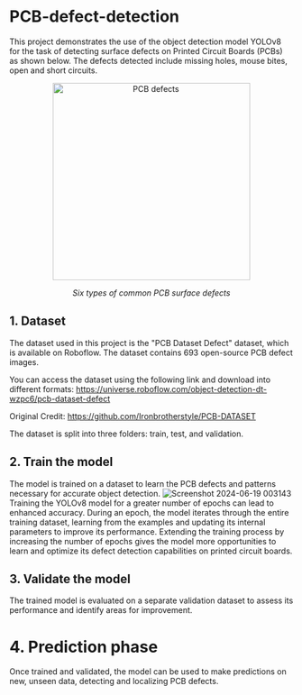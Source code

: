 # PCB-defect-detection
This project demonstrates the use of the object detection model YOLOv8 for the task of detecting surface defects on Printed Circuit Boards (PCBs) as shown below. The defects detected include missing holes, mouse bites, open and short circuits.
<p align="center"> 
  <img src="https://www.mdpi.com/electronics/electronics-12-02821/article_deploy/html/images/electronics-12-02821-g001.png" width="350" title="PCB defects"> 
</p> 
<p align="center">
  <em>Six types of common PCB surface defects</em>
</p>

## 1. Dataset
The dataset used in this project is the "PCB Dataset Defect" dataset, which is available on Roboflow. The dataset contains 693 open-source PCB defect images.

You can access the dataset using the following link and download into different formats:
https://universe.roboflow.com/object-detection-dt-wzpc6/pcb-dataset-defect

Original Credit:
https://github.com/Ironbrotherstyle/PCB-DATASET

The dataset is split into three folders: train, test, and validation.

## 2. Train the model
The model is trained on a dataset to learn the PCB defects and patterns necessary for accurate object detection.
![Screenshot 2024-06-19 003143](https://github.com/Lenovo76/PCB-defect-detection/assets/143762427/5f68f667-e820-43cc-8793-67ccb174ba1e)
Training the YOLOv8 model for a greater number of epochs can lead to enhanced accuracy. During an epoch, the model iterates through the entire training dataset, learning from the examples and updating its internal parameters to improve its performance. Extending the training process by increasing the number of epochs gives the model more opportunities to learn and optimize its defect detection capabilities on printed circuit boards.

## 3. Validate the model
The trained model is evaluated on a separate validation dataset to assess its performance and identify areas for improvement.

# 4. Prediction phase
Once trained and validated, the model can be used to make predictions on new, unseen data, detecting and localizing PCB defects.

